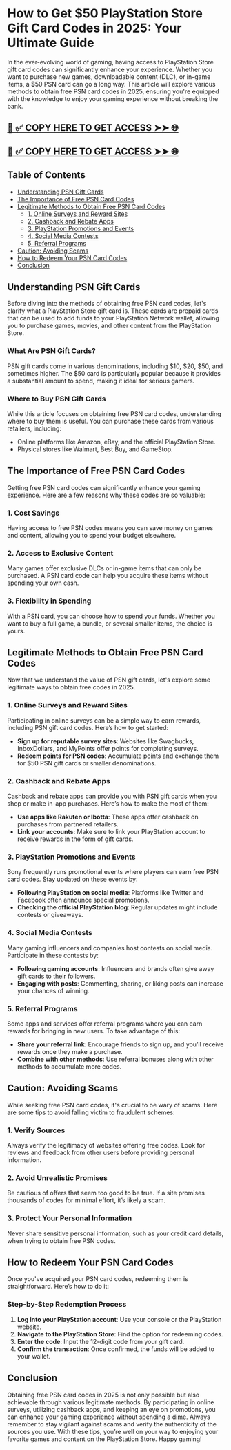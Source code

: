 # How to Get $50 PlayStation Store Gift Card Codes in 2025: Your Ultimate Guide

In the ever-evolving world of gaming, having access to PlayStation Store gift card codes can significantly enhance your experience. Whether you want to purchase new games, downloadable content (DLC), or in-game items, a $50 PSN card can go a long way. This article will explore various methods to obtain free PSN card codes in 2025, ensuring you're equipped with the knowledge to enjoy your gaming experience without breaking the bank.

[📌 ✅ COPY HERE TO GET ACCESS ➤➤ 🌐](https://todaylink.site/freegiftcard/)
--

[📌 ✅ COPY HERE TO GET ACCESS ➤➤ 🌐](https://todaylink.site/freegiftcard/)
--




## Table of Contents

- [Understanding PSN Gift Cards](#understanding-psn-gift-cards)
- [The Importance of Free PSN Card Codes](#the-importance-of-free-psn-card-codes)
- [Legitimate Methods to Obtain Free PSN Card Codes](#legitimate-methods-to-obtain-free-psn-card-codes)
  - [1. Online Surveys and Reward Sites](#1-online-surveys-and-reward-sites)
  - [2. Cashback and Rebate Apps](#2-cashback-and-rebate-apps)
  - [3. PlayStation Promotions and Events](#3-playstation-promotions-and-events)
  - [4. Social Media Contests](#4-social-media-contests)
  - [5. Referral Programs](#5-referral-programs)
- [Caution: Avoiding Scams](#caution-avoiding-scams)
- [How to Redeem Your PSN Card Codes](#how-to-redeem-your-psn-card-codes)
- [Conclusion](#conclusion)

## Understanding PSN Gift Cards

Before diving into the methods of obtaining free PSN card codes, let's clarify what a PlayStation Store gift card is. These cards are prepaid cards that can be used to add funds to your PlayStation Network wallet, allowing you to purchase games, movies, and other content from the PlayStation Store.

### What Are PSN Gift Cards?

PSN gift cards come in various denominations, including $10, $20, $50, and sometimes higher. The $50 card is particularly popular because it provides a substantial amount to spend, making it ideal for serious gamers.

### Where to Buy PSN Gift Cards

While this article focuses on obtaining free PSN card codes, understanding where to buy them is useful. You can purchase these cards from various retailers, including:

- Online platforms like Amazon, eBay, and the official PlayStation Store.
- Physical stores like Walmart, Best Buy, and GameStop.

## The Importance of Free PSN Card Codes

Getting free PSN card codes can significantly enhance your gaming experience. Here are a few reasons why these codes are so valuable:

### 1. Cost Savings

Having access to free PSN codes means you can save money on games and content, allowing you to spend your budget elsewhere.

### 2. Access to Exclusive Content

Many games offer exclusive DLCs or in-game items that can only be purchased. A PSN card code can help you acquire these items without spending your own cash.

### 3. Flexibility in Spending

With a PSN card, you can choose how to spend your funds. Whether you want to buy a full game, a bundle, or several smaller items, the choice is yours.

## Legitimate Methods to Obtain Free PSN Card Codes

Now that we understand the value of PSN gift cards, let's explore some legitimate ways to obtain free codes in 2025.

### 1. Online Surveys and Reward Sites

Participating in online surveys can be a simple way to earn rewards, including PSN gift card codes. Here’s how to get started:

- **Sign up for reputable survey sites**: Websites like Swagbucks, InboxDollars, and MyPoints offer points for completing surveys.
- **Redeem points for PSN codes**: Accumulate points and exchange them for $50 PSN gift cards or smaller denominations.

### 2. Cashback and Rebate Apps

Cashback and rebate apps can provide you with PSN gift cards when you shop or make in-app purchases. Here’s how to make the most of them:

- **Use apps like Rakuten or Ibotta**: These apps offer cashback on purchases from partnered retailers.
- **Link your accounts**: Make sure to link your PlayStation account to receive rewards in the form of gift cards.

### 3. PlayStation Promotions and Events

Sony frequently runs promotional events where players can earn free PSN card codes. Stay updated on these events by:

- **Following PlayStation on social media**: Platforms like Twitter and Facebook often announce special promotions.
- **Checking the official PlayStation blog**: Regular updates might include contests or giveaways.

### 4. Social Media Contests

Many gaming influencers and companies host contests on social media. Participate in these contests by:

- **Following gaming accounts**: Influencers and brands often give away gift cards to their followers.
- **Engaging with posts**: Commenting, sharing, or liking posts can increase your chances of winning.

### 5. Referral Programs

Some apps and services offer referral programs where you can earn rewards for bringing in new users. To take advantage of this:

- **Share your referral link**: Encourage friends to sign up, and you’ll receive rewards once they make a purchase.
- **Combine with other methods**: Use referral bonuses along with other methods to accumulate more codes.

## Caution: Avoiding Scams

While seeking free PSN card codes, it's crucial to be wary of scams. Here are some tips to avoid falling victim to fraudulent schemes:

### 1. Verify Sources

Always verify the legitimacy of websites offering free codes. Look for reviews and feedback from other users before providing personal information.

### 2. Avoid Unrealistic Promises

Be cautious of offers that seem too good to be true. If a site promises thousands of codes for minimal effort, it’s likely a scam.

### 3. Protect Your Personal Information

Never share sensitive personal information, such as your credit card details, when trying to obtain free PSN codes.

## How to Redeem Your PSN Card Codes

Once you've acquired your PSN card codes, redeeming them is straightforward. Here’s how to do it:

### Step-by-Step Redemption Process

1. **Log into your PlayStation account**: Use your console or the PlayStation website.
2. **Navigate to the PlayStation Store**: Find the option for redeeming codes.
3. **Enter the code**: Input the 12-digit code from your gift card.
4. **Confirm the transaction**: Once confirmed, the funds will be added to your wallet.

## Conclusion

Obtaining free PSN card codes in 2025 is not only possible but also achievable through various legitimate methods. By participating in online surveys, utilizing cashback apps, and keeping an eye on promotions, you can enhance your gaming experience without spending a dime. Always remember to stay vigilant against scams and verify the authenticity of the sources you use. With these tips, you’re well on your way to enjoying your favorite games and content on the PlayStation Store. Happy gaming!
